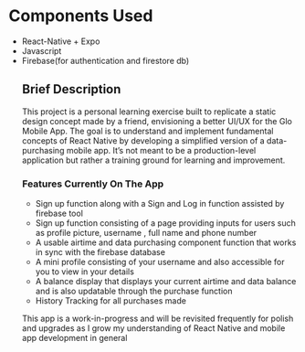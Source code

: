 <h1>Components Used</h1>
<ul>
  <li>React-Native + Expo</li>
  <li>Javascript</li>
  <li>Firebase(for authentication and firestore db)</li>
</ui>

<h2>Brief Description</h2>

<p>This project is a personal learning exercise built to replicate a static design concept made by a friend, envisioning a better UI/UX for the Glo Mobile App.
The goal is to understand and implement fundamental concepts of React Native by developing a simplified version of a data-purchasing mobile app. 
It’s not meant to be a production-level application but rather a training ground for learning and improvement.  
</p>

<h3>Features Currently On The App</h3>
<ul>
  <li>Sign up function along with a Sign and Log in function assisted by firebase tool</li>
  <li>Sign up function consisting of a page providing inputs for users such as profile picture, username , full name and phone number</li>
  <li>A usable airtime and data purchasing component function that works in sync with the firebase database</li>
  <li>A mini profile consisting of your username and also accessible for you to view in your details</li>
  <li>A balance display that displays your current airtime and data balance and is also updatable through the purchase function</li>
  <li>History Tracking for all purchases made</li>
</ul>

<p>This app is a work-in-progress and will be revisited frequently for polish and upgrades as I grow my understanding of React Native and mobile app development in general</p>
